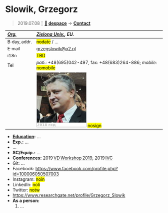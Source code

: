 # Slowik, Grzegorz
> 2019.07.08 ┊ **[🚀](../index/index.md) [despace](index.md)** → **[Contact](contact.md)**

|*[Org.](contact.md)*|*[Zielona Univ.](zz_zielona_univ.md), EU.*|
|:--|:--|
|B‑day, addr.| <mark>nodate</mark> / … |
|E‑mail| <grzegslowik@o2.pl> |
|i18n| <mark>TBD</mark> |
|Tel|*раб.:* +48(695)042-497, fax: +48(683)264-886; *mobile:* <mark>nomobile</mark> |
|| [![](f/contact/s/slowik_001_photo_thumb.jpg)](f/contact/s/slowik_001_photo.jpg) <mark>nosign</mark> |

   - **[Education](edu.md):** …
   - **Exp.:** …
   - …
   - **SC/Equip.:** …
   - **Conferences:** 2019 [VD Workshop 2019](vdws2019.md), 2019 [IVC](ivc_2019.md)
   - Git: …
   - Facebook: <https://www.facebook.com/profile.php?id=100006050507003>
   - Instagram: <mark>noin</mark>
   - LinkedIn: <mark>noli</mark>
   - Twitter: <mark>notw</mark>
   - <https://www.researchgate.net/profile/Grzegorz_Slowik>
   - **As a person:**
      1. …
